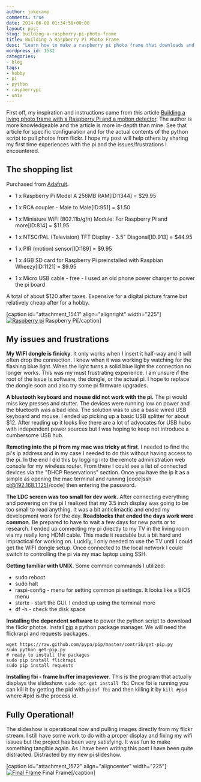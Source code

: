 ```yaml
---
author: jokecamp
comments: true
date: 2014-06-08 01:34:58+00:00
layout: post
slug: building-a-raspberry-pi-photo-frame
title: Building a Raspberry Pi Photo Frame
desc: "Learn how to make a raspberry pi photo frame that downloads and displays your flickr photos"
wordpress_id: 1532
categories:
- blog
tags:
- hobby
- pi
- python
- raspberrypi
- unix
---
```


First off, my inspiration and instructions came from this article [Building a living photo frame with a Raspberry Pi and a motion detector](http://www.ofbrooklyn.com/2014/01/2/building-photo-frame-raspberry-pi-motion-detector). The author is more knowledgeable and the article is more in-depth than mine. See that article for specific configuration and for the actual contents of the python script to pull photos from flickr. I hope my post will help others by sharing my first time experiences with the pi and the issues/frustrations I encountered.

## The shopping list

Purchased from [Adafruit](http://www.adafruit.com/).

  * 1 x Raspberry Pi Model A 256MB RAM[ID:1344] = $29.95

  * 1 x RCA coupler - Male to Male[ID:951] = $1.50

  * 1 x Miniature WiFi (802.11b/g/n) Module: For Raspberry Pi and more[ID:814] = $11.95

  * 1 x NTSC/PAL (Television) TFT Display - 3.5" Diagonal[ID:913] = $44.95

  * 1 x PIR (motion) sensor[ID:189] = $9.95

  * 1 x 4GB SD card for Raspberry Pi preinstalled with Raspbian Wheezy[ID:1121] = $9.95

  * 1 x Micro USB cable - free - I used an old phone power charger to power the pi board

A total of about $120 after taxes. Expensive for a digital picture frame but relatively cheap after for a hobby.

[caption id="attachment_1541" align="alignright" width="225"][![Raspberry pi](http://jokecamp.files.wordpress.com/2014/06/2014-06-07-16-13-54.jpg?w=225)](https://jokecamp.files.wordpress.com/2014/06/2014-06-07-16-13-54.jpg) Raspberry Pi[/caption]

## My issues and frustrations

**My WIFI dongle is finicky**. It only works when I insert it half-way and it will often drop the connection. I knew when it was working by watching for the flashing blue light. When the light turns a solid blue light the connection no longer works. This was my must frustrating experience. I am unsure if the root of the issue is software, the dongle, or the actual pi. I hope to replace the dongle soon and also try some pi firmware upgrades.

**A bluetooth keyboard and mouse did not work with the pi.** The pi would miss key presses and stutter. The devices were running low on power and the bluetooth was a bad idea. The solution was to use a basic wired USB keyboard and mouse. I ended up picking up a basic USB splitter for about $12. After reading up it looks like there are a lot of advocates for USB hubs with independent power sources but I was hoping to keep not introduce a cumbersome USB hub.

**Remoting into the pi from my mac was tricky at first**. I needed to find the pi's ip address and in my case I needed to do this without having access to the pi. In the end I did this by logging into the remote administration web console for my wireless router. From there I could see a list of connected devices via the "DHCP Reservations" section. Once you have the ip it as a simple as opening the mac terminal and running [code]ssh pi@192.168.1.125[/code] then entering the password.

**The LDC screen was too small for dev work.** After connecting everything and powering on the pi I realized that my 3.5 inch display was going to be too small to read anything. It was a bit anticlimactic and ended my development work for the day. **Roadblocks that ended the days work were common**. Be prepared to have to wait a few days for new parts or to research. I ended up connecting my pi directly to my TV in the living room via my really long HDMI cable. This made it readable but a bit hard and impractical for working on. Luckily, I only needed to use the TV until I could get the WIFI dongle setup. Once connected to the local network I could switch to controlling the pi via my mac laptop using SSH.

**Getting familiar with UNIX**. Some common commands I utilized:

  * sudo reboot
  * sudo halt
  * raspi-config - menu for setting common pi settings. It looks like a BIOS menu
  * startx - start the GUI. I ended up using the terminal more
  * df -h - check the disk space

**Installing the dependent software** to power the python script to download the flickr photos.
Install [pip](https://pypi.python.org/pypi/pip) a python package manager. We will need the flickrarpi and requests packages.

```
wget https://raw.github.com/pypa/pip/master/contrib/get-pip.py
sudo python get-pip.py
# ready to install the packages
sudo pip install flickrapi
sudo pip install requests
```

**Installing fbi - frame buffer imageviewer**. This is the program that actually displays the slideshow.
```sudo apt-get install fbi``` Once fbi is running you can kill it by getting the pid with ```pidof fbi``` and then killing it by ```kill #pid``` where #pid is the process id.

## Fully Operational!

The slideshow is operational now and pulling images directly from my flickr stream. I still have some work to do with a proper display and fixing my wifi issues but the project has been very satisfying. It was fun to make something tangible again. As I have been writing this post I have been quite distracted. Distracted by my new pi slideshow.

[caption id="attachment_1572" align="aligncenter" width="225"][![Final Frame](http://jokecamp.files.wordpress.com/2014/06/2014-06-09-21-53-58.jpg?w=225)](https://jokecamp.files.wordpress.com/2014/06/2014-06-09-21-53-58.jpg) Final Frame[/caption]
